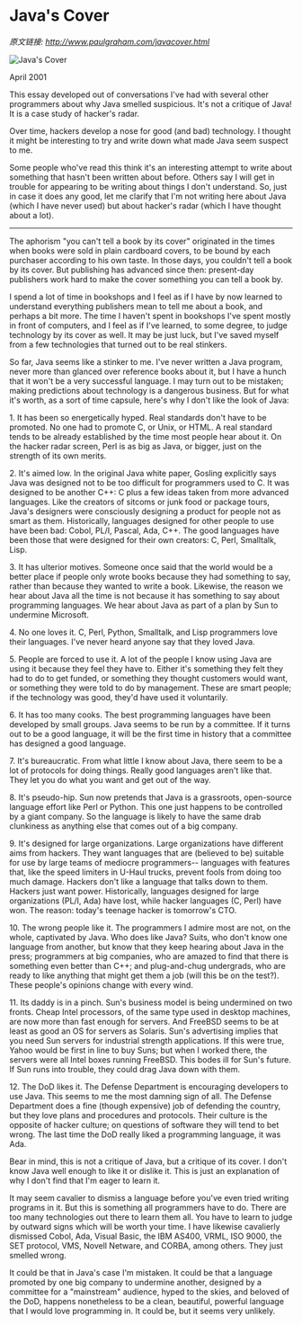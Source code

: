 # Java's Cover

_原文链接: <http://www.paulgraham.com/javacover.html>_

![Java's Cover](https://s.turbifycdn.com/aah/paulgraham/java-s-cover-2.gif)  
  
April 2001  
  
This essay developed out of conversations I've had with several other programmers about why Java smelled suspicious. It's not a critique of Java! It is a case study of hacker's radar.  
  
Over time, hackers develop a nose for good (and bad) technology. I thought it might be interesting to try and write down what made Java seem suspect to me.  
  
Some people who've read this think it's an interesting attempt to write about something that hasn't been written about before. Others say I will get in trouble for appearing to be writing about things I don't understand. So, just in case it does any good, let me clarify that I'm not writing here about Java (which I have never used) but about hacker's radar (which I have thought about a lot).  
  


* * *

  
  
The aphorism "you can't tell a book by its cover" originated in the times when books were sold in plain cardboard covers, to be bound by each purchaser according to his own taste. In those days, you couldn't tell a book by its cover. But publishing has advanced since then: present-day publishers work hard to make the cover something you can tell a book by.  
  
I spend a lot of time in bookshops and I feel as if I have by now learned to understand everything publishers mean to tell me about a book, and perhaps a bit more. The time I haven't spent in bookshops I've spent mostly in front of computers, and I feel as if I've learned, to some degree, to judge technology by its cover as well. It may be just luck, but I've saved myself from a few technologies that turned out to be real stinkers.  
  
So far, Java seems like a stinker to me. I've never written a Java program, never more than glanced over reference books about it, but I have a hunch that it won't be a very successful language. I may turn out to be mistaken; making predictions about technology is a dangerous business. But for what it's worth, as a sort of time capsule, here's why I don't like the look of Java:  
  
1\. It has been so energetically hyped. Real standards don't have to be promoted. No one had to promote C, or Unix, or HTML. A real standard tends to be already established by the time most people hear about it. On the hacker radar screen, Perl is as big as Java, or bigger, just on the strength of its own merits.  
  
2\. It's aimed low. In the original Java white paper, Gosling explicitly says Java was designed not to be too difficult for programmers used to C. It was designed to be another C++: C plus a few ideas taken from more advanced languages. Like the creators of sitcoms or junk food or package tours, Java's designers were consciously designing a product for people not as smart as them. Historically, languages designed for other people to use have been bad: Cobol, PL/I, Pascal, Ada, C++. The good languages have been those that were designed for their own creators: C, Perl, Smalltalk, Lisp.  
  
3\. It has ulterior motives. Someone once said that the world would be a better place if people only wrote books because they had something to say, rather than because they wanted to write a book. Likewise, the reason we hear about Java all the time is not because it has something to say about programming languages. We hear about Java as part of a plan by Sun to undermine Microsoft.  
  
4\. No one loves it. C, Perl, Python, Smalltalk, and Lisp programmers love their languages. I've never heard anyone say that they loved Java.  
  
5\. People are forced to use it. A lot of the people I know using Java are using it because they feel they have to. Either it's something they felt they had to do to get funded, or something they thought customers would want, or something they were told to do by management. These are smart people; if the technology was good, they'd have used it voluntarily.  
  
6\. It has too many cooks. The best programming languages have been developed by small groups. Java seems to be run by a committee. If it turns out to be a good language, it will be the first time in history that a committee has designed a good language.  
  
7\. It's bureaucratic. From what little I know about Java, there seem to be a lot of protocols for doing things. Really good languages aren't like that. They let you do what you want and get out of the way.  
  
8\. It's pseudo-hip. Sun now pretends that Java is a grassroots, open-source language effort like Perl or Python. This one just happens to be controlled by a giant company. So the language is likely to have the same drab clunkiness as anything else that comes out of a big company.  
  
9\. It's designed for large organizations. Large organizations have different aims from hackers. They want languages that are (believed to be) suitable for use by large teams of mediocre programmers-- languages with features that, like the speed limiters in U-Haul trucks, prevent fools from doing too much damage. Hackers don't like a language that talks down to them. Hackers just want power. Historically, languages designed for large organizations (PL/I, Ada) have lost, while hacker languages (C, Perl) have won. The reason: today's teenage hacker is tomorrow's CTO.  
  
10\. The wrong people like it. The programmers I admire most are not, on the whole, captivated by Java. Who does like Java? Suits, who don't know one language from another, but know that they keep hearing about Java in the press; programmers at big companies, who are amazed to find that there is something even better than C++; and plug-and-chug undergrads, who are ready to like anything that might get them a job (will this be on the test?). These people's opinions change with every wind.  
  
11\. Its daddy is in a pinch. Sun's business model is being undermined on two fronts. Cheap Intel processors, of the same type used in desktop machines, are now more than fast enough for servers. And FreeBSD seems to be at least as good an OS for servers as Solaris. Sun's advertising implies that you need Sun servers for industrial strength applications. If this were true, Yahoo would be first in line to buy Suns; but when I worked there, the servers were all Intel boxes running FreeBSD. This bodes ill for Sun's future. If Sun runs into trouble, they could drag Java down with them.  
  
12\. The DoD likes it. The Defense Department is encouraging developers to use Java. This seems to me the most damning sign of all. The Defense Department does a fine (though expensive) job of defending the country, but they love plans and procedures and protocols. Their culture is the opposite of hacker culture; on questions of software they will tend to bet wrong. The last time the DoD really liked a programming language, it was Ada.  
  
Bear in mind, this is not a critique of Java, but a critique of its cover. I don't know Java well enough to like it or dislike it. This is just an explanation of why I don't find that I'm eager to learn it.  
  
It may seem cavalier to dismiss a language before you've even tried writing programs in it. But this is something all programmers have to do. There are too many technologies out there to learn them all. You have to learn to judge by outward signs which will be worth your time. I have likewise cavalierly dismissed Cobol, Ada, Visual Basic, the IBM AS400, VRML, ISO 9000, the SET protocol, VMS, Novell Netware, and CORBA, among others. They just smelled wrong.  
  
It could be that in Java's case I'm mistaken. It could be that a language promoted by one big company to undermine another, designed by a committee for a "mainstream" audience, hyped to the skies, and beloved of the DoD, happens nonetheless to be a clean, beautiful, powerful language that I would love programming in. It could be, but it seems very unlikely.  
  

